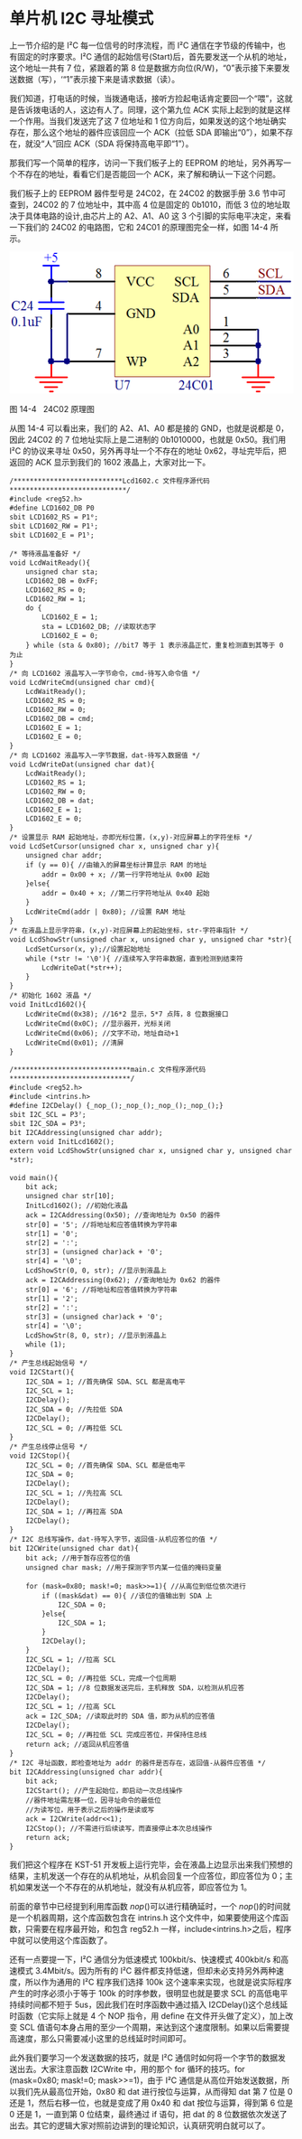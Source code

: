 # 单片机 I2C 寻址模式

上一节介绍的是 I²C 每一位信号的时序流程，而 I²C 通信在字节级的传输中，也有固定的时序要求。I²C 通信的起始信号(Start)后，首先要发送一个从机的地址，这个地址一共有 7 位，紧跟着的第 8 位是数据方向位(R/W)，“0”表示接下来要发送数据（写），‘“1”表示接下来是请求数据（读）。

我们知道，打电话的时候，当拨通电话，接听方捡起电话肯定要回一个“喂”，这就是告诉拨电话的人，这边有人了。同理，这个第九位 ACK 实际上起到的就是这样一个作用。当我们发送完了这 7 位地址和 1 位方向后，如果发送的这个地址确实存在，那么这个地址的器件应该回应一个 ACK（拉低 SDA 即输出“0”），如果不存在，就没“人”回应 ACK（SDA 将保持高电平即“1”）。

那我们写一个简单的程序，访问一下我们板子上的 EEPROM 的地址，另外再写一个不存在的地址，看看它们是否能回一个 ACK，来了解和确认一下这个问题。

我们板子上的 EEPROM 器件型号是 24C02，在 24C02 的数据手册 3.6 节中可查到，24C02 的 7 位地址中，其中高 4 位是固定的 0b1010，而低 3 位的地址取决于具体电路的设计,由芯片上的 A2、A1、A0 这 3 个引脚的实际电平决定，来看一下我们的 24C02 的电路图，它和 24C01 的原理图完全一样，如图 14-4 所示。

![图 14-4   24C02 原理图](img/b62c9f76ed94e079c902d59952f90db7.jpg)

图 14-4   24C02 原理图

从图 14-4 可以看出来，我们的 A2、A1、A0 都是接的 GND，也就是说都是 0，因此 24C02 的 7 位地址实际上是二进制的 0b1010000，也就是 0x50。我们用 I²C 的协议来寻址 0x50，另外再寻址一个不存在的地址 0x62，寻址完毕后，把返回的 ACK 显示到我们的 1602 液晶上，大家对比一下。

```
/***************************Lcd1602.c 文件程序源代码*****************************/
#include <reg52.h>
#define LCD1602_DB P0
sbit LCD1602_RS = P1⁰;
sbit LCD1602_RW = P1¹;
sbit LCD1602_E = P1⁵;

/* 等待液晶准备好 */
void LcdWaitReady(){
    unsigned char sta;
    LCD1602_DB = 0xFF;
    LCD1602_RS = 0;
    LCD1602_RW = 1;
    do {
        LCD1602_E = 1;
        sta = LCD1602_DB; //读取状态字
        LCD1602_E = 0;
    } while (sta & 0x80); //bit7 等于 1 表示液晶正忙，重复检测直到其等于 0 为止
}
/* 向 LCD1602 液晶写入一字节命令，cmd-待写入命令值 */
void LcdWriteCmd(unsigned char cmd){
    LcdWaitReady();
    LCD1602_RS = 0;
    LCD1602_RW = 0;
    LCD1602_DB = cmd;
    LCD1602_E = 1;
    LCD1602_E = 0;
}
/* 向 LCD1602 液晶写入一字节数据，dat-待写入数据值 */
void LcdWriteDat(unsigned char dat){
    LcdWaitReady();
    LCD1602_RS = 1;
    LCD1602_RW = 0;
    LCD1602_DB = dat;
    LCD1602_E = 1;
    LCD1602_E = 0;
}
/* 设置显示 RAM 起始地址，亦即光标位置，(x,y)-对应屏幕上的字符坐标 */
void LcdSetCursor(unsigned char x, unsigned char y){
    unsigned char addr;
    if (y == 0){ //由输入的屏幕坐标计算显示 RAM 的地址
        addr = 0x00 + x; //第一行字符地址从 0x00 起始
    }else{
        addr = 0x40 + x; //第二行字符地址从 0x40 起始
    }
    LcdWriteCmd(addr | 0x80); //设置 RAM 地址
}
/* 在液晶上显示字符串，(x,y)-对应屏幕上的起始坐标，str-字符串指针 */
void LcdShowStr(unsigned char x, unsigned char y, unsigned char *str){
    LcdSetCursor(x, y);//设置起始地址
    while (*str != '\0'){ //连续写入字符串数据，直到检测到结束符
        LcdWriteDat(*str++);
    }
}
/* 初始化 1602 液晶 */
void InitLcd1602(){
    LcdWriteCmd(0x38); //16*2 显示，5*7 点阵，8 位数据接口
    LcdWriteCmd(0x0C); //显示器开，光标关闭
    LcdWriteCmd(0x06); //文字不动，地址自动+1
    LcdWriteCmd(0x01); //清屏
}
```

```
/*****************************main.c 文件程序源代码******************************/
#include <reg52.h>
#include <intrins.h>
#define I2CDelay() {_nop_();_nop_();_nop_();_nop_();}
sbit I2C_SCL = P3⁷;
sbit I2C_SDA = P3⁶;
bit I2CAddressing(unsigned char addr);
extern void InitLcd1602();
extern void LcdShowStr(unsigned char x, unsigned char y, unsigned char *str);

void main(){
    bit ack;
    unsigned char str[10];
    InitLcd1602(); //初始化液晶
    ack = I2CAddressing(0x50); //查询地址为 0x50 的器件
    str[0] = '5'; //将地址和应答值转换为字符串
    str[1] = '0';
    str[2] = ':';
    str[3] = (unsigned char)ack + '0';
    str[4] = '\0';
    LcdShowStr(0, 0, str); //显示到液晶上
    ack = I2CAddressing(0x62); //查询地址为 0x62 的器件
    str[0] = '6'; //将地址和应答值转换为字符串
    str[1] = '2';
    str[2] = ':';
    str[3] = (unsigned char)ack + '0';
    str[4] = '\0';
    LcdShowStr(8, 0, str); //显示到液晶上
    while (1);
}
/* 产生总线起始信号 */
void I2CStart(){
    I2C_SDA = 1; //首先确保 SDA、SCL 都是高电平
    I2C_SCL = 1;
    I2CDelay();
    I2C_SDA = 0; //先拉低 SDA
    I2CDelay();
    I2C_SCL = 0; //再拉低 SCL
}
/* 产生总线停止信号 */
void I2CStop(){
    I2C_SCL = 0; //首先确保 SDA、SCL 都是低电平
    I2C_SDA = 0;
    I2CDelay();
    I2C_SCL = 1; //先拉高 SCL
    I2CDelay();
    I2C_SDA = 1; //再拉高 SDA
    I2CDelay();
}
/* I2C 总线写操作，dat-待写入字节，返回值-从机应答位的值 */
bit I2CWrite(unsigned char dat){
    bit ack; //用于暂存应答位的值
    unsigned char mask; //用于探测字节内某一位值的掩码变量

    for (mask=0x80; mask!=0; mask>>=1){ //从高位到低位依次进行
        if ((mask&dat) == 0){ //该位的值输出到 SDA 上
            I2C_SDA = 0;
        }else{
            I2C_SDA = 1;
        }
        I2CDelay();
    }
    I2C_SCL = 1; //拉高 SCL
    I2CDelay();
    I2C_SCL = 0; //再拉低 SCL，完成一个位周期
    I2C_SDA = 1; //8 位数据发送完后，主机释放 SDA，以检测从机应答
    I2CDelay();
    I2C_SCL = 1; //拉高 SCL
    ack = I2C_SDA; //读取此时的 SDA 值，即为从机的应答值
    I2CDelay();
    I2C_SCL = 0; //再拉低 SCL 完成应答位，并保持住总线
    return ack; //返回从机应答值
}
/* I2C 寻址函数，即检查地址为 addr 的器件是否存在，返回值-从器件应答值 */
bit I2CAddressing(unsigned char addr){
    bit ack;
    I2CStart(); //产生起始位，即启动一次总线操作
    //器件地址需左移一位，因寻址命令的最低位
    //为读写位，用于表示之后的操作是读或写
    ack = I2CWrite(addr<<1);
    I2CStop(); //不需进行后续读写，而直接停止本次总线操作
    return ack;
}
```

我们把这个程序在 KST-51 开发板上运行完毕，会在液晶上边显示出来我们预想的结果，主机发送一个存在的从机地址，从机会回复一个应答位，即应答位为 0；主机如果发送一个不存在的从机地址，就没有从机应答，即应答位为 1。

前面的章节中已经提到利用库函数 _nop_()可以进行精确延时，一个 _nop_()的时间就是一个机器周期，这个库函数包含在 intrins.h 这个文件中，如果要使用这个库函数，只需要在程序最开始，和包含 reg52.h 一样，include<intrins.h>之后，程序中就可以使用这个库函数了。

还有一点要提一下，I²C 通信分为低速模式 100kbit/s、快速模式 400kbit/s 和高速模式 3.4Mbit/s。因为所有的 I²C 器件都支持低速，但却未必支持另外两种速度，所以作为通用的 I²C 程序我们选择 100k 这个速率来实现，也就是说实际程序产生的时序必须小于等于 100k 的时序参数，很明显也就是要求 SCL 的高低电平持续时间都不短于 5us，因此我们在时序函数中通过插入 I2CDelay()这个总线延时函数（它实际上就是 4 个 NOP 指令，用 define 在文件开头做了定义），加上改变 SCL 值语句本身占用的至少一个周期，来达到这个速度限制。如果以后需要提高速度，那么只需要减小这里的总线延时时间即可。

此外我们要学习一个发送数据的技巧，就是 I²C 通信时如何将一个字节的数据发送出去。大家注意函数 I2CWrite 中，用的那个 for 循环的技巧。for (mask=0x80; mask!=0; mask>>=1)，由于 I²C 通信是从高位开始发送数据，所以我们先从最高位开始，0x80 和 dat 进行按位与运算，从而得知 dat 第 7 位是 0 还是 1，然后右移一位，也就是变成了用 0x40 和 dat 按位与运算，得到第 6 位是 0 还是 1，一直到第 0 位结束，最终通过 if 语句，把 dat 的 8 位数据依次发送了出去。其它的逻辑大家对照前边讲到的理论知识，认真研究明白就可以了。
